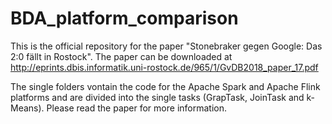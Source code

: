 # BDA_platform_comparison
This is the official repository for the paper "Stonebraker gegen Google: Das 2:0 fällt in Rostock".
The paper can be downloaded at http://eprints.dbis.informatik.uni-rostock.de/965/1/GvDB2018_paper_17.pdf

The single folders vontain the code for the Apache Spark and Apache Flink platforms and are divided into the single tasks (GrapTask, JoinTask and k-Means). Please read the paper for more information.

